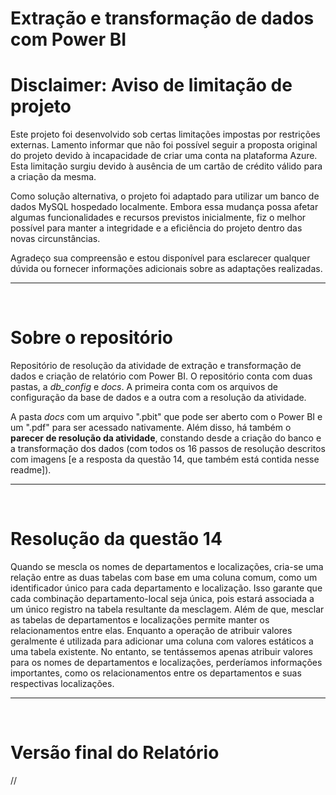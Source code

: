 # Extração e transformação de dados com Power BI

# Disclaimer: Aviso de limitação de projeto
Este projeto foi desenvolvido sob certas limitações impostas por restrições externas. Lamento informar que não foi possível seguir a proposta original do projeto devido à incapacidade de criar uma conta na plataforma Azure. Esta limitação surgiu devido à ausência de um cartão de crédito válido para a criação da mesma.

Como solução alternativa, o projeto foi adaptado para utilizar um banco de dados MySQL hospedado localmente. Embora essa mudança possa afetar algumas funcionalidades e recursos previstos inicialmente, fiz o melhor possível para manter a integridade e a eficiência do projeto dentro das novas circunstâncias.

Agradeço sua compreensão e estou disponível para esclarecer qualquer dúvida ou fornecer informações adicionais sobre as adaptações realizadas.
***
<br>

# Sobre o repositório

Repositório de resolução da atividade de extração e transformação de dados e criação de relatório com Power BI. O repositório conta com duas pastas, a *db_config* e *docs*. A primeira conta com os arquivos de configuração da base de dados e a outra com a resolução da atividade.


A pasta *docs* com um arquivo ".pbit" que pode ser aberto com o Power BI e um ".pdf" para ser acessado nativamente. Além disso, há também o **parecer de resolução da atividade**, constando desde a criação do banco e a transformação dos dados (com todos os 16 passos de resolução descritos com imagens [e a resposta da questão 14, que também está contida nesse readme]).
***
<br>

# Resolução da questão 14
Quando se mescla os nomes de departamentos e localizações, cria-se uma relação entre as duas tabelas com base em uma coluna comum, como um identificador único para cada departamento e localização. Isso garante que cada combinação departamento-local seja única, pois estará associada a um único registro na tabela resultante da mesclagem. Além de que, mesclar as tabelas de departamentos e localizações permite manter os relacionamentos entre elas. Enquanto a operação de atribuir valores geralmente é utilizada para adicionar uma coluna com valores estáticos a uma tabela existente. No entanto, se tentássemos apenas atribuir valores para os nomes de departamentos e localizações, perderíamos informações importantes, como os relacionamentos entre os departamentos e suas respectivas localizações.
***
<br>

# Versão final do Relatório

//